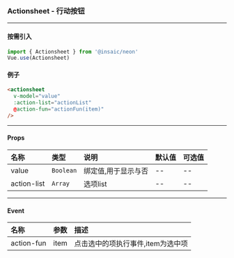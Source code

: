 ### Actionsheet - 行动按钮
---
#### 按需引入

```js
import { Actionsheet } from '@insaic/neon'
Vue.use(Actionsheet)
```

#### 例子
```html
<actionsheet
  v-model="value"
  :action-list="actionList"
  @action-fun="actionFun(item)"
/>
```
---
#### Props
 名称        | 类型       | 说明                | 默认值   | 可选值 
:----------- |:--------- |:------------------- |:------- |:-------
 value       | `Boolean` | 绑定值,用于显示与否   |   --    |  -- 
 action-list | `Array`   | 选项list             |    --   |  -- 

---

#### Event
 名称       | 参数  | 描述             
:---------- |:---- |:------------------ 
 action-fun | item | 点击选中的项执行事件,item为选中项